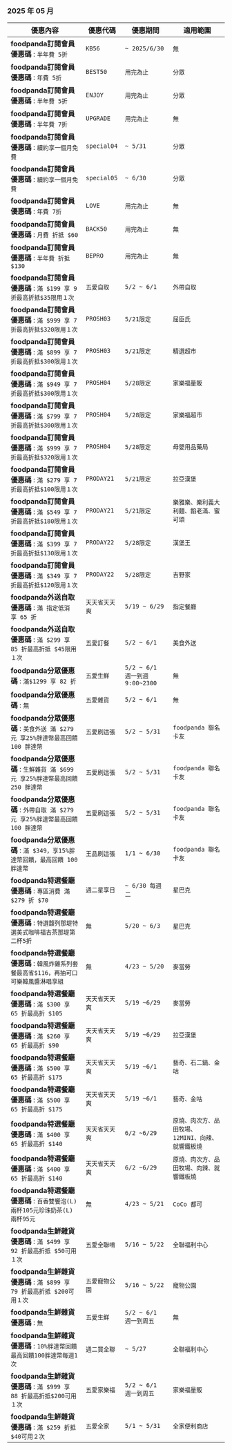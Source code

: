 
###  2025 年 05 月
| 優惠內容 | 優惠代碼 | 優惠期間 | 適用範圍 |
| --- | --- | --- | --- |
|**foodpanda訂閱會員優惠碼** : ```半年費 5折```|```KB56```|```~ 2025/6/30```|```無```|
|**foodpanda訂閱會員優惠碼** : ```年費 5折```|```BEST50```|```用完為止```|```分眾```|
|**foodpanda訂閱會員優惠碼** : ```半年費 5折```|```ENJOY```|```用完為止```|```分眾```|
|**foodpanda訂閱會員優惠碼** : ```半年費 7折```|```UPGRADE```|```用完為止```|```無```|
|**foodpanda訂閱會員優惠碼** : ```續約享一個月免費```|```special04```|```~ 5/31```|```分眾```|
|**foodpanda訂閱會員優惠碼** : ```續約享一個月免費```|```special05```|```~ 6/30```|```分眾```|
|**foodpanda訂閱會員優惠碼** : ```年費 7折```|```LOVE```|```用完為止```|```無```|
|**foodpanda訂閱會員優惠碼** : ```月費 折抵 $60```|```BACK50```|```用完為止```|```無```|
|**foodpanda訂閱會員優惠碼** : ```半年費 折抵 $130```|```BEPRO```|```用完為止```|```無```|
|**foodpanda訂閱會員優惠碼** : ```滿 $199 享 9 折最高折抵$35限用１次```|```五愛自取```|```5/2 ~ 6/1```|```外帶自取```|
|**foodpanda訂閱會員優惠碼** : ```滿 $999 享 7 折最高折抵$320限用１次```|```PROSH03```|```5/21限定```|```屈臣氏```|
|**foodpanda訂閱會員優惠碼** : ```滿 $899 享 7 折最高折抵$300限用１次```|```PROSH03```|```5/21限定```|```精選超市```|
|**foodpanda訂閱會員優惠碼** : ```滿 $949 享 7 折最高折抵$300限用１次```|```PROSH04```|```5/28限定```|```家樂福量販```|
|**foodpanda訂閱會員優惠碼** : ```滿 $799 享 7 折最高折抵$300限用１次```|```PROSH04```|```5/28限定```|```家樂福超市```|
|**foodpanda訂閱會員優惠碼** : ```滿 $999 享 7 折最高折抵$320限用１次```|```PROSH04```|```5/28限定```|```母嬰用品藥局```|
|**foodpanda訂閱會員優惠碼** : ```滿 $279 享 7 折最高折抵$100限用１次```|```PRODAY21```|```5/21限定```|```拉亞漢堡```|
|**foodpanda訂閱會員優惠碼** : ```滿 $549 享 7 折最高折抵$180限用１次```|```PRODAY21```|```5/21限定```|```樂雅樂、樂利義大利麵、餡老滿、蜜可頌```|
|**foodpanda訂閱會員優惠碼** : ```滿 $399 享 7 折最高折抵$130限用１次```|```PRODAY22```|```5/28限定```|```漢堡王```|
|**foodpanda訂閱會員優惠碼** : ```滿 $349 享 7 折最高折抵$120限用１次```|```PRODAY22```|```5/28限定```|```吉野家```|
|**foodpanda外送自取優惠碼** : ```滿 指定低消 享 65 折```|```天天省天天爽```|```5/19 ~ 6/29```|```指定餐廳```|
|**foodpanda外送自取優惠碼** : ```滿 $299 享 85 折最高折抵 $45限用１次```|```五愛訂餐```|```5/2 ~ 6/1```|```美食外送```|
|**foodpanda分眾優惠碼** : ```滿$1299 享 82 折```|```五愛生鮮```|```5/2 ~ 6/1 週一到週 9:00~2300```|```無```|
|**foodpanda分眾優惠碼** : ```無```|```五愛雜貨```|```5/2 ~ 6/1```|```無```|
|**foodpanda分眾優惠碼** : ```美食外送 滿 $279 元 享25%胖達幣最高回饋 100 胖達幣```|```五愛刷這張```|```5/2 ~ 5/31```|```foodpanda 聯名卡友```|
|**foodpanda分眾優惠碼** : ```生鮮雜貨 滿 $699 元 享25%胖達幣最高回饋 250 胖達幣```|```五愛刷這張```|```5/2 ~ 5/31```|```foodpanda 聯名卡友```|
|**foodpanda分眾優惠碼** : ```外帶自取 滿 $279 元 享25%胖達幣最高回饋 100 胖達幣```|```五愛刷這張```|```5/2 ~ 5/31```|```foodpanda 聯名卡友```|
|**foodpanda分眾優惠碼** : ```滿 $349，享15%胖達幣回饋，最高回饋 100 胖達幣```|```王品刷這張```|```1/1 ~ 6/30```|```foodpanda 聯名卡友```|
|**foodpanda特選餐廳優惠碼** : ```專區消費 滿 $279 折 $70```|```週二星享日```|```~ 6/30 每週二```|```星巴克```|
|**foodpanda特選餐廳優惠碼** : ```特選馥列那堤特選美式咖啡福吉茶那堤第二杯5折```|```無```|```5/20 ~ 6/3```|```星巴克```|
|**foodpanda特選餐廳優惠碼** : ```韓風炸雞系列套餐最高省$116，再抽可口可樂韓風醬淋唱享組```|```無```|```4/23 ~ 5/20```|```麥當勞```|
|**foodpanda特選餐廳優惠碼** : ```滿 $300 享 65 折最高折 $105```|```天天省天天爽```|```5/19 ~6/29```|```麥當勞```|
|**foodpanda特選餐廳優惠碼** : ```滿 $260 享 65 折最高折 $90```|```天天省天天爽```|```5/19 ~6/29```|```拉亞漢堡```|
|**foodpanda特選餐廳優惠碼** : ```滿 $500 享 65 折最高折 $175```|```天天省天天爽```|```5/19 ~6/1```|```藝奇、石二鍋、金咕```|
|**foodpanda特選餐廳優惠碼** : ```滿 $500 享 65 折最高折 $175```|```天天省天天爽```|```5/19 ~6/1```|```藝奇、金咕```|
|**foodpanda特選餐廳優惠碼** : ```滿 $400 享 65 折最高折 $140```|```天天省天天爽```|```6/2 ~6/29```|```原燒、肉次方、品田牧場、12MINI、向辣、就響鐵板燒```|
|**foodpanda特選餐廳優惠碼** : ```滿 $400 享 65 折最高折 $140```|```天天省天天爽```|```6/2 ~6/29```|```原燒、肉次方、品田牧場、向辣、就響鐵板燒```|
|**foodpanda特選餐廳優惠碼** : ```百香雙饗泡(L) 兩杯105元珍珠奶茶(L) 兩杯95元```|```無```|```4/23 ~ 5/21```|```CoCo 都可```|
|**foodpanda生鮮雜貨優惠碼** : ```滿 $499 享 92 折最高折抵 $50可用１次```|```五愛全聯唷```|```5/16 ~ 5/22```|```全聯福利中心```|
|**foodpanda生鮮雜貨優惠碼** : ```滿 $899 享 79 折最高折抵 $200可用１次```|```五愛寵物公園```|```5/16 ~ 5/22```|```寵物公園```|
|**foodpanda生鮮雜貨優惠碼** : ```無```|```五愛生鮮```|```5/2 ~ 6/1 週一到周五```|```無```|
|**foodpanda生鮮雜貨優惠碼** : ```10%胖達幣回饋最高回饋100胖達幣每週1次```|```週二買全聯```|```~ 5/27```|```全聯福利中心```|
|**foodpanda生鮮雜貨優惠碼** : ```滿 $999 享 88 折最高折抵$200可用１次```|```五愛家樂福```|```5/2 ~ 6/1 週一到周五```|```家樂福量販```|
|**foodpanda生鮮雜貨優惠碼** : ```滿 $259 折抵 $40可用２次```|```五愛全家```|```5/1 ~ 5/31```|```全家便利商店```|
